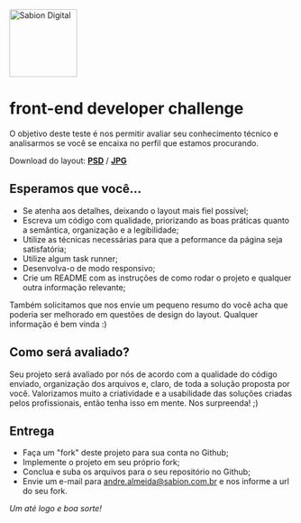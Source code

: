 <a href="http://sabion.com.br">
    <img src="https://avatars2.githubusercontent.com/u/26559852?s=200&v=4" alt="Sabion Digital" width="120"/>
</a>

# front-end developer challenge

O objetivo deste teste é nos permitir avaliar seu conhecimento técnico e analisarmos se você se encaixa no perfil que estamos procurando.

Download do layout: **[PSD](./material/frontend_challenge.psd)** / **[JPG](./material/frontend_challenge.jpg)**

## Esperamos que você...

* Se atenha aos detalhes, deixando o layout mais fiel possível;
* Escreva um código com qualidade, priorizando as boas práticas quanto a semântica, organização e a legibilidade;
* Utilize as técnicas necessárias para que a peformance da página seja satisfatória;
* Utilize algum task runner;
* Desenvolva-o de modo responsivo;
* Crie um README com as instruções de como rodar o projeto e qualquer outra informação relevante;

Também solicitamos que nos envie um pequeno resumo do você acha que poderia ser melhorado em questões de design do layout. Qualquer informação é bem vinda :)

## Como será avaliado?

Seu projeto será avaliado por nós de acordo com a qualidade do código enviado, organização dos arquivos e, claro, de toda a solução proposta por você. Valorizamos muito a criatividade e a usabilidade das soluções criadas pelos profissionais, então tenha isso em mente. Nos surpreenda! ;)

## Entrega

* Faça um "fork" deste projeto para sua conta no Github;
* Implemente o projeto em seu próprio fork;
* Conclua e suba os arquivos para o seu repositório no Github;
* Envie um e-mail para <a href="mailto:andre.almeida@sabion.com.br">andre.almeida@sabion.com.br</a> e nos informe a url do seu fork.

_Um até logo e boa sorte!_
